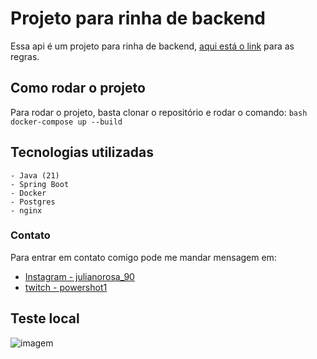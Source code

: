 # Projeto para rinha de backend
Essa api é um projeto para rinha de backend, [aqui está o link](https://github.com/zanfranceschi/rinha-de-backend-2024-q1) para as regras. 

## Como rodar o projeto
 Para rodar o projeto, basta clonar o repositório e rodar o comando: 
 ```bash docker-compose up --build```

 ## Tecnologias utilizadas
    - Java (21)
    - Spring Boot
    - Docker
    - Postgres
    - nginx

### Contato 
Para entrar em contato comigo pode me mandar mensagem em:
- [Instagram - julianorosa_90](https://www.instagram.com/julianorosa_90/)
- [twitch - powershot1](https://www.twitch.tv/powershot1)

## Teste local
![imagem](resultado.jpg)